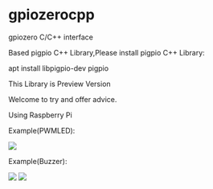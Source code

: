 # gpiozerocpp
gpiozero C/C++ interface

Based pigpio C++ Library,Please install pigpio C++ Library:

apt install libpigpio-dev pigpio

This Library is Preview Version

Welcome to try and offer advice.

Using Raspberry Pi

Example(PWMLED):

<image src=https://github.com/andrew98450/gpiozerocpp/blob/0.1-alpha/img/example.png>
 
Example(Buzzer): 
 
<image src=https://github.com/andrew98450/gpiozerocpp/blob/0.1-alpha/img/example2.png>
  
<image src=https://github.com/andrew98450/gpiozerocpp/blob/0.1-alpha/img/example.gif>

